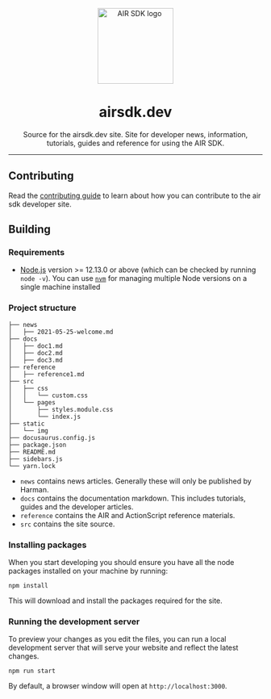 
<p align="center">
    <a href="https://airsdk.dev" rel="noopener" target="_blank"><img width="150" src="https://raw.githubusercontent.com/airsdk/airsdk.dev/main/public/images/air-logo.png" alt="AIR SDK logo"></a></p>
</p>

<h1 align="center">airsdk.dev</h1>

<div align="center">
    Source for the airsdk.dev site. Site for developer news, information, tutorials, guides and reference for using the AIR SDK.
</div>




---



## Contributing

Read the [contributing guide](CONTRIBUTING.md) to learn about how you can contribute to the air sdk developer site.


## Building

### Requirements

- [Node.js](https://nodejs.org/en/download/) version >= 12.13.0 or above (which can be checked by running `node -v`). You can use [`nvm`](https://github.com/nvm-sh/nvm) for managing multiple Node versions on a single machine installed



### Project structure

```
├── news
│   ├── 2021-05-25-welcome.md
├── docs
│   ├── doc1.md
│   ├── doc2.md
│   ├── doc3.md
├── reference
│   ├── reference1.md
├── src
│   ├── css
│   │   └── custom.css
│   └── pages
│       ├── styles.module.css
│       └── index.js
├── static
│   └── img
├── docusaurus.config.js
├── package.json
├── README.md
├── sidebars.js
└── yarn.lock
```

- `news` contains news articles. Generally these will only be published by Harman.
- `docs` contains the documentation markdown. This includes tutorials, guides and the developer articles. 
- `reference` contains the AIR and ActionScript reference materials. 
- `src` contains the site source.


### Installing packages 

When you start developing you should ensure you have all the node packages installed on your machine by running:

```
npm install
```

This will download and install the packages required for the site.



### Running the development server

To preview your changes as you edit the files, you can run a local development server that will serve your website and reflect the latest changes.

```
npm run start
```

By default, a browser window will open at `http://localhost:3000`.


